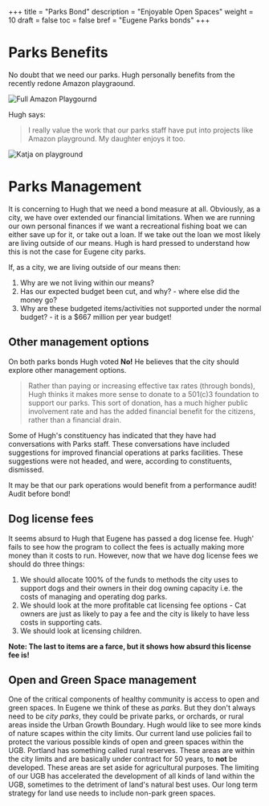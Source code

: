 +++
title = "Parks Bond"
description = "Enjoyable Open Spaces"
weight = 10
draft = false
toc = false
bref = "Eugene Parks bonds"
+++

# Parks Benefits

No doubt that we need our parks. Hugh personally benefits from the recently redone Amazon playgraound.

<img src="/img/Amazon-Park-Full.JPG" alt="Full Amazon Playgournd" />

Hugh says:

> I really value the work that our parks staff have put into projects like Amazon playground. My daughter enjoys it too.

<img src="/img/Amazon-Park-Katja.JPG" alt="Katja on playground" />

# Parks Management

It is concerning to Hugh that we need a bond measure at all. Obviously, as a city, we have over extended our financial limitations. When we are running our own personal finances if we want a recreational fishing boat we can either save up for it, or take out a loan. If we take out the loan we most likely are living outside of our means. Hugh is hard pressed to understand how this is not the case for Eugene city parks.

If, as a city, we are living outside of our means then:

1. Why are we not living within our means?
2. Has our expected budget been cut, and why? - where else did the money go?
3. Why are these budgeted items/activities not supported under the normal budget? - it is a $667 million per year budget!

## Other management options

On both parks bonds Hugh voted **No!** He believes that the city should explore other management options.

>Rather than paying or increasing effective tax rates (through bonds), Hugh thinks it makes more sense to donate to a <nobr>501(c<wbr>)3</nobr> foundation to support our parks. This sort of donation, has a much higher public involvement rate and  has the added financial benefit for the citizens, rather than a financial drain.

Some of Hugh's constituency has indicated that they have had conversations with Parks staff. These conversations have included suggestions for improved financial operations at parks facilities. These suggestions were not headed, and were, according to constituents, dismissed.

It may be that our park operations would benefit from a performance audit! Audit before bond!

## Dog license fees
It seems absurd to Hugh that Eugene has passed a dog license fee. Hugh' fails to see how the program to collect the fees is actually making more money than it costs to run. However, now that we have dog license fees we should do three things:

1. We should allocate 100% of the funds to methods the city uses to support dogs and their owners in their dog owning capacity i.e. the costs of managing and operating dog parks.
2. We should look at the more profitable cat licensing fee options - Cat owners are just as likely to pay a fee and the city is likely to have less costs in supporting cats.
3. We should look at licensing children.

**Note: The last to items are a farce, but it shows how absurd this license fee is!**

## Open and Green Space management

One of the critical components of healthy community is access to open and green spaces. In Eugene we think of these as *parks*. But they don't always need to be *city parks*, they could be private parks, or orchards, or rural areas inside the Urban Growth Boundary. Hugh would like to see more kinds of nature scapes within the city limits. Our current land use policies fail to protect the various possible kinds of open and green spaces within the UGB. Portland has something called rural reserves. These areas are within the city limits and are basically under contract for 50 years, to **not** be developed. These areas are set aside for agricultural purposes. The limiting of our UGB has accelerated the development of all kinds of land within the UGB, sometimes to the detriment of land's natural best uses. Our long term strategy for land use needs to include non-park green spaces.
